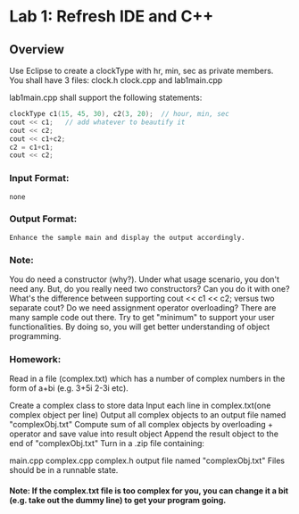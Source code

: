 # Lab 1: Refresh IDE and C++


## Overview
Use Eclipse to create a clockType with hr, min, sec as private members.  
You shall have 3 files: clock.h clock.cpp and lab1main.cpp

lab1main.cpp shall support the following statements:

```C++
clockType c1(15, 45, 30), c2(3, 20);  // hour, min, sec
cout << c1;   // add whatever to beautify it
cout << c2;
cout << c1+c2;
c2 = c1+c1;
cout << c2;
```

### Input Format: 

```text
none
```

### Output Format:

```
Enhance the sample main and display the output accordingly.
```

### Note: 

You do need a constructor (why?).  Under what usage scenario, you don't need any.
But, do you really need two constructors?  Can you do it with one?
What's the difference between supporting cout << c1 << c2; versus two separate cout?
Do we need assignment operator overloading?
There are many sample code out there.  Try to get "minimum" to support your user functionalities.  By doing so, you will get better understanding of object programming.

### Homework: 

Read in a file (complex.txt) which has a number of complex numbers in the form of a+bi (e.g. 3+5i  2-3i etc).  

Create a complex class to store data
Input each line in complex.txt(one complex object per line)
Output all complex objects to an output file named "complexObj.txt"
Compute sum of all complex objects by overloading + operator and save value into result object
Append the result object to the end of "complexObj.txt"
Turn in a .zip file containing:

main.cpp
complex.cpp
complex.h
output file named "complexObj.txt"
Files should be in a runnable state.

#### Note: If the complex.txt file is too complex for you, you can change it a bit (e.g. take out the dummy line) to get your program going.